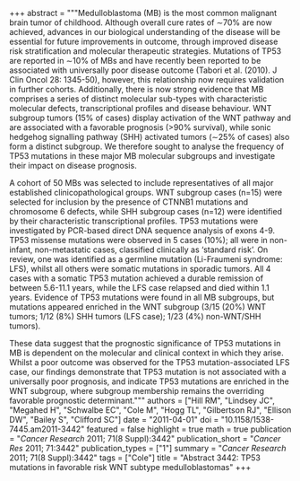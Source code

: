+++
abstract = """Medulloblastoma (MB) is the most common malignant brain tumor of childhood. Although overall cure rates of ∼70% are now achieved, advances in our biological understanding of the disease will be essential for future improvements in outcome, through improved disease risk stratification and molecular therapeutic strategies. Mutations of TP53 are reported in ∼10% of MBs and have recently been reported to be associated with universally poor disease outcome (Tabori et al. (2010). J Clin Oncol 28: 1345-50), however, this relationship now requires validation in further cohorts. Additionally, there is now strong evidence that MB comprises a series of distinct molecular sub-types with characteristic molecular defects, transcriptional profiles and disease behaviour. WNT subgroup tumors (15% of cases) display activation of the WNT pathway and are associated with a favorable prognosis (>90% survival), while sonic hedgehog signalling pathway (SHH) activated tumors (∼25% of cases) also form a distinct subgroup. We therefore sought to analyse the frequency of TP53 mutations in these major MB molecular subgroups and investigate their impact on disease prognosis.

A cohort of 50 MBs was selected to include representatives of all major established clinicopathological groups. WNT subgroup cases (n=15) were selected for inclusion by the presence of CTNNB1 mutations and chromosome 6 defects, while SHH subgroup cases (n=12) were identified by their characteristic transcriptional profiles. TP53 mutations were investigated by PCR-based direct DNA sequence analysis of exons 4-9. TP53 missense mutations were observed in 5 cases (10%); all were in non-infant, non-metastatic cases, classified clinically as ‘standard risk’. On review, one was identified as a germline mutation (Li-Fraumeni syndrome: LFS), whilst all others were somatic mutations in sporadic tumors. All 4 cases with a somatic TP53 mutation achieved a durable remission of between 5.6-11.1 years, while the LFS case relapsed and died within 1.1 years. Evidence of TP53 mutations were found in all MB subgroups, but mutations appeared enriched in the WNT subgroup (3/15 (20%) WNT tumors; 1/12 (8%) SHH tumors (LFS case); 1/23 (4%) non-WNT/SHH tumors).

These data suggest that the prognostic significance of TP53 mutations in MB is dependent on the molecular and clinical context in which they arise. Whilst a poor outcome was observed for the TP53 mutation-associated LFS case, our findings demonstrate that TP53 mutation is not associated with a universally poor prognosis, and indicate TP53 mutations are enriched in the WNT subgroup, where subgroup membership remains the overriding favorable prognostic determinant."""
authors = ["Hill RM", "Lindsey JC", "Megahed H", "Schwalbe EC", "Cole M", "Hogg TL", "Gilbertson RJ", "Ellison DW", "Bailey S", "Clifford SC"]
date = "2011-04-01"
doi = "10.1158/1538-7445.am2011-3442"
featured = false
highlight = true
math = true
publication = "*Cancer Research* 2011; 71(8 Suppl):3442"
publication_short = "*Cancer Res* 2011; 71:3442"
publication_types = ["1"]
summary = "*Cancer Research* 2011; 71(8 Suppl):3442"
tags = ["Cole"]
title = "Abstract 3442: TP53 mutations in favorable risk WNT subtype medulloblastomas"
+++
